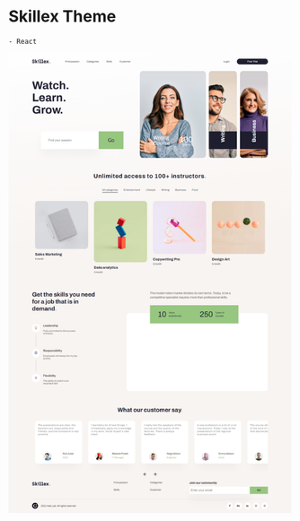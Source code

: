# Skillex Theme

```
- React
```

<img alt="Skillex Theme" src="https://raw.githubusercontent.com/oguzhanuyanik-sr/react-skillex-theme/master/screenshot.png" />
